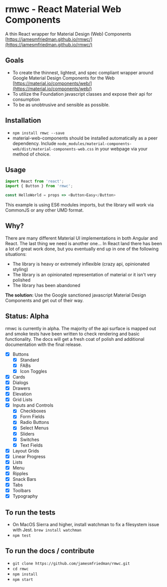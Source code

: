 # rmwc - React Material Web Components
A thin React wrapper for Material Design (Web) Components
[https://jamesmfriedman.github.io/rmwc/](https://jamesmfriedman.github.io/rmwc/)

## Goals
- To create the thinnest, lightest, and spec compliant wrapper around Google Material Design Components for the Web [https://material.io/components/web/](https://material.io/components/web/)
- To utilize the Foundation javascript classes and expose their api for consumption
- To be as unobtrusive and sensible as possible.

## Installation
- `npm install rmwc --save`
- material-web-components should be installed automatically as a peer    dependency. Include `node_modules/material-components-web/dist/material-components-web.css` in your webpage via your method of choice.

## Usage
```javascript
import React from 'react';
import { Button } from 'rmwc';

const HelloWorld = props => <Button>Easy</Button>
```
This example is using ES6 modules imports, but the library will work via CommonJS or any other UMD format.


## Why?
There are many different Material UI implementations in both Angular and React. The last thing we need is another one... In React land there has been a lot of great work done, but you eventually end up in one of the following situations:
 - The library is heavy or extremely inflexible (crazy api, opinionated styling)
 - The library is an opinionated representation of material or it isn't very polished
 - The library has been abandoned
 
**The solution:** Use the Google sanctioned javascript Material Design Components and get out of their way.

## Status: Alpha
rmwc is currently in alpha. The majority of the api surface is mapped out and smoke tests have been written to check rendering and basic functionality. The docs will get a fresh coat of polish and additional documentation with the final release.

- [x] Buttons
  - [x] Standard
  - [x] FABs
  - [x] Icon Toggles
- [x] Cards
- [x] Dialogs
- [x] Drawers
- [x] Elevation
- [x] Grid Lists
- [x] Inputs and Controls
  - [x] Checkboxes
  - [x] Form Fields
  - [x] Radio Buttons
  - [x] Select Menus
  - [x] Sliders
  - [x] Switches
  - [x] Text Fields
- [x] Layout Grids
- [x] Linear Progress
- [x] Lists
- [x] Menu
- [x] Ripples
- [x] Snack Bars
- [x] Tabs
- [x] Toolbars
- [x] Typography

## To run the tests
- On MacOS Sierra and higher, install watchman to fix a filesystem issue with Jest.  `brew install watchman`
- `npm test`

## To run the docs / contribute
- `git clone https://github.com/jamesmfriedman/rmwc.git`
- `cd rmwc`
- `npm install`
- `npm start`


